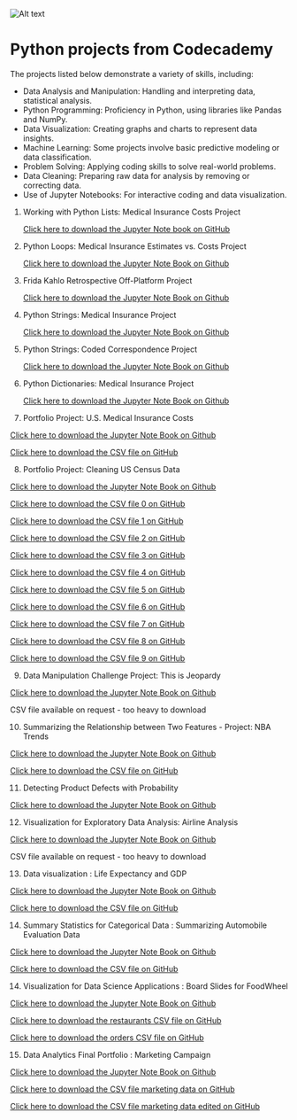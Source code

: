 
![Alt text](https://github.com/DelphCL/Python-projects/blob/583b012c08cc7adff9c21eb6c7af7bbe95366fb9/DALL%C2%B7E%202023-12-02%2017.57.37%20-%20Design%20a%20vibrant%20and%20modern%20logo%20that%20represents%20data%20analysis%2C%20data%20visualization%2C%20and%20predictive%20modeling%2C%20with%20a%20white%20background.%20The%20logo%20should%20.png)

# **Python projects from Codecademy**

The projects listed below demonstrate a variety of skills, including:

- Data Analysis and Manipulation: Handling and interpreting data, statistical analysis.
- Python Programming: Proficiency in Python, using libraries like Pandas and NumPy.
- Data Visualization: Creating graphs and charts to represent data insights.
- Machine Learning: Some projects involve basic predictive modeling or data classification.
- Problem Solving: Applying coding skills to solve real-world problems.
- Data Cleaning: Preparing raw data for analysis by removing or correcting data.
- Use of Jupyter Notebooks: For interactive coding and data visualization.

1. Working with Python Lists: Medical Insurance Costs Project

    [Click here to download the Jupyter Note book on GitHub](https://github.com/DelphCL/Python-projects/blob/03f1cb78ff3da9e89861699ecc0d23bb453699e6/Working%20with%20Python%20Lists%20Medical%20Insurance%20Costs.ipynb)

2. Python Loops: Medical Insurance Estimates vs. Costs Project
   
   [Click here to download the Jupyter Note Book on Github](https://github.com/DelphCL/Python-projects/blob/bf18e41de24419396c0135c92972df5e96d5cbe2/Python%20Loops%20Medical%20Insurance%20Estimates%20vs%20Costs.ipynb)

3. Frida Kahlo Retrospective Off-Platform Project

   [Click here to download the Jupyter Note Book on Github](https://github.com/DelphCL/Python-projects/blob/50b4c75284e3fb2999c6c82b21da43a628d8b816/frida_project.ipynb)

4. Python Strings: Medical Insurance Project

    [Click here to download the Jupyter Note Book on Github](https://github.com/DelphCL/Python-projects/blob/5e43019d2ee0206932229a7f253de365b25b2f2a/Python%20Strings%20Medical%20Insurance.ipynb)

5. Python Strings: Coded Correspondence Project

    [Click here to download the Jupyter Note Book on Github](https://github.com/DelphCL/Python-projects/blob/770002af8953f5317ff65f950e73c97e41480e8c/coded_correspondence.ipynb)

6. Python Dictionaries: Medical Insurance Project

   [Click here to download the Jupyter Note Book on Github](https://github.com/DelphCL/Python-projects/blob/20bbacb38a0babf51bcd1c7943e006b2d023adc4/Python%20Dictionaries%20Medical%20Insurance.ipynb)


7. Portfolio Project: U.S. Medical Insurance Costs 

[Click here to download the Jupyter Note Book on Github](https://github.com/DelphCL/Python-projects/blob/25b2a241773f4d3c7e0e7dffc2a533eba089273a/python-portfolio-project-starter-files/us-medical-insurance-costs.ipynb)

[Click here to download the CSV file on GitHub](https://github.com/DelphCL/Python-projects/blob/745a973e0576ba513a28958c4ea679e5b5ad0444/python-portfolio-project-starter-files/insurance.csv)
   
8. Portfolio Project: Cleaning US Census Data

[Click here to download the Jupyter Note Book on Github](https://github.com/DelphCL/Python-projects/blob/633476365cce8e33c5c0435db5bdbfc60fafebe5/Cleaning%20US%20Census%20Data/Cleaning%20US%20Census%20Data.ipynb)

[Click here to download the CSV file 0 on GitHub](https://github.com/DelphCL/Python-projects/blob/1d02462b0c5e89ab6afe067788f4880f6edc2474/Cleaning%20US%20Census%20Data/states0.csv)

[Click here to download the CSV file 1 on GitHub](https://github.com/DelphCL/Python-projects/blob/1d02462b0c5e89ab6afe067788f4880f6edc2474/Cleaning%20US%20Census%20Data/states1.csv)

[Click here to download the CSV file 2 on GitHub](https://github.com/DelphCL/Python-projects/blob/1d02462b0c5e89ab6afe067788f4880f6edc2474/Cleaning%20US%20Census%20Data/states2.csv)

[Click here to download the CSV file 3 on GitHub](https://github.com/DelphCL/Python-projects/blob/1d02462b0c5e89ab6afe067788f4880f6edc2474/Cleaning%20US%20Census%20Data/states3.csv)

[Click here to download the CSV file 4 on GitHub](https://github.com/DelphCL/Python-projects/blob/1d02462b0c5e89ab6afe067788f4880f6edc2474/Cleaning%20US%20Census%20Data/states4.csv)

[Click here to download the CSV file 5 on GitHub](https://github.com/DelphCL/Python-projects/blob/1d02462b0c5e89ab6afe067788f4880f6edc2474/Cleaning%20US%20Census%20Data/states5.csv)

[Click here to download the CSV file 6 on GitHub](https://github.com/DelphCL/Python-projects/blob/1d02462b0c5e89ab6afe067788f4880f6edc2474/Cleaning%20US%20Census%20Data/states6.csv)

[Click here to download the CSV file 7 on GitHub](https://github.com/DelphCL/Python-projects/blob/1d02462b0c5e89ab6afe067788f4880f6edc2474/Cleaning%20US%20Census%20Data/states7.csv)

[Click here to download the CSV file 8 on GitHub](https://github.com/DelphCL/Python-projects/blob/1d02462b0c5e89ab6afe067788f4880f6edc2474/Cleaning%20US%20Census%20Data/states8.csv)

[Click here to download the CSV file 9 on GitHub](https://github.com/DelphCL/Python-projects/blob/1d02462b0c5e89ab6afe067788f4880f6edc2474/Cleaning%20US%20Census%20Data/states9.csv)

9. Data Manipulation Challenge Project: This is Jeopardy
    
[Click here to download the Jupyter Note Book on Github](https://github.com/DelphCL/Python-projects/blob/15036650b3787aaba8ca56bde3c558f292a675df/This%20is%20Jeopardy/This%20is%20Jeopardy.ipynb)

CSV file available on request - too heavy to download

10. Summarizing the Relationship between Two Features - Project: NBA Trends
    
[Click here to download the Jupyter Note Book on Github](https://github.com/DelphCL/Python-projects/blob/60c30013fdb87719c57b051c95f5838c0e5caaf5/Codecademy_NBA_Trends_Project/Codecademy_NBA_Trends_Project.ipynb)

[Click here to download the CSV file on GitHub](https://github.com/DelphCL/Python-projects/blob/60c30013fdb87719c57b051c95f5838c0e5caaf5/Codecademy_NBA_Trends_Project/nba_games.csv)

11. Detecting Product Defects with Probability
    
[Click here to download the Jupyter Note Book on Github](https://github.com/DelphCL/Python-projects/blob/62958f1f37934cf540f32d42c2b042ad25f0b89d/Product%20Defects/Product%20Defects.ipynb)

12. Visualization for Exploratory Data Analysis: Airline Analysis
    
[Click here to download the Jupyter Note Book on Github](https://github.com/DelphCL/Python-projects/blob/b790ad5df1f96cfba72563b1536315e4a190ab86/Airline%20Analysis/Airline%20Analysis.ipynb)

CSV file available on request - too heavy to download

13. Data visualization : Life Expectancy and GDP
        
[Click here to download the Jupyter Note Book on Github](https://github.com/DelphCL/Python-projects/blob/16289985c561778eb8a223ec1f45975db7ff06a7/Life-Expectancy-and-GDP-Starter/life_expectancy_gdp.ipynb)

[Click here to download the CSV file on GitHub](https://github.com/DelphCL/Python-projects/blob/16289985c561778eb8a223ec1f45975db7ff06a7/Life-Expectancy-and-GDP-Starter/all_data.csv)

14. Summary Statistics for Categorical Data : Summarizing Automobile Evaluation Data
        
[Click here to download the Jupyter Note Book on Github](https://github.com/DelphCL/Python-projects/blob/91931e6af3a6d30678a0e350951cbff0a1a6b8b0/Summarizing%20Automobile%20Evaluation%20Data/Summarizing%20Automobile%20Evaluation%20Data.ipynb)

[Click here to download the CSV file on GitHub](https://github.com/DelphCL/Python-projects/blob/91931e6af3a6d30678a0e350951cbff0a1a6b8b0/Summarizing%20Automobile%20Evaluation%20Data/car_eval_dataset.csv)


14. Visualization for Data Science Applications : Board Slides for FoodWheel
            
[Click here to download the Jupyter Note Book on Github](https://github.com/DelphCL/Python-projects/blob/467e3e9335cb8e001f94a589a53f975af7de4b07/foodwheel/foodwheel_project.ipynb)

[Click here to download the restaurants CSV file on GitHub](https://github.com/DelphCL/Python-projects/blob/467e3e9335cb8e001f94a589a53f975af7de4b07/foodwheel/restaurants.csv)

[Click here to download the orders CSV file on GitHub](https://github.com/DelphCL/Python-projects/blob/467e3e9335cb8e001f94a589a53f975af7de4b07/foodwheel/orders.csv)

15. Data Analytics Final Portfolio : Marketing Campaign
    
[Click here to download the Jupyter Note Book on Github](https://github.com/DelphCL/Python-projects/blob/4d1c9c246354fa67b28307c964ef7e3ca232a389/data-analyst-portfolio/Marketing%20Data%20analysis%20Delph%20.ipynb)

[Click here to download the CSV file marketing data on GitHub](https://github.com/DelphCL/Python-projects/blob/4d1c9c246354fa67b28307c964ef7e3ca232a389/data-analyst-portfolio/marketing_data.csv)

[Click here to download the CSV file marketing data edited on GitHub](https://github.com/DelphCL/Python-projects/blob/4d1c9c246354fa67b28307c964ef7e3ca232a389/data-analyst-portfolio/marketing_data_delphedits.csv)
